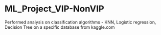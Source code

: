 # ML_Project_VIP-NonVIP
Performed analysis on classification algorithms - KNN, Logistic regression, Decision Tree on a specific database from kaggle.com
